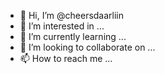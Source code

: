 - 👋 Hi, I’m @cheersdaarliin
- 👀 I’m interested in ...
- 🌱 I’m currently learning ...
- 💞️ I’m looking to collaborate on ...
- 📫 How to reach me ...

<!---
cheersdaarliin/cheersdaarliin is a ✨ special ✨ repository because its `README.md` (this file) appears on your GitHub profile.
You can click the Preview link to take a look at your changes.
--->
